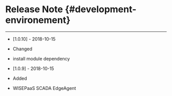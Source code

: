# Release Note {#development-environement}

---
* \[1.0.10\] - 2018-10-15
 * Changed
  * install module dependency

* \[1.0.9\] - 2018-10-15
 * Added
  * WISEPaaS SCADA EdgeAgent
